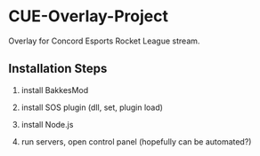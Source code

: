 # CUE-Overlay-Project
 Overlay for Concord Esports Rocket League stream.

 ## Installation Steps
  1. install BakkesMod
  2. install SOS plugin (dll, set, plugin load)
  3. install Node.js

  4. run servers, open control panel (hopefully can be automated?)
